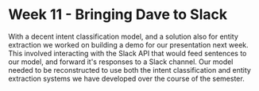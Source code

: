 # Week 11 - Bringing Dave to Slack

With a decent intent classification model, and a solution also for entity extraction we worked on building a demo for our presentation next week. This involved interacting with the Slack API that would feed sentences to our model, and forward it's responses to a Slack channel. Our model needed to be reconstructed to use both the intent classification and entity extraction systems we have developed over the course of the semester.
